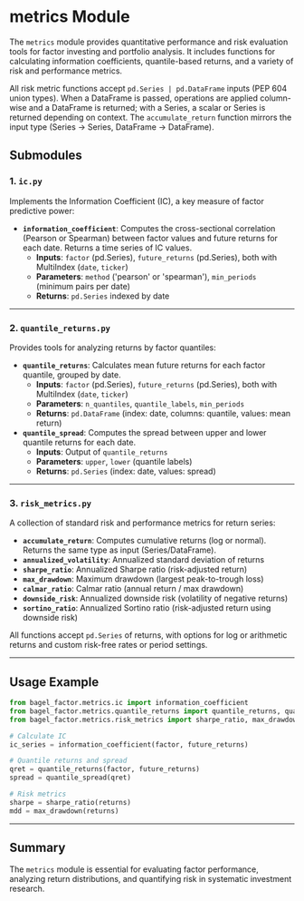 # metrics Module

The `metrics` module provides quantitative performance and risk evaluation tools for factor investing and portfolio analysis. It includes functions for calculating information coefficients, quantile-based returns, and a variety of risk and performance metrics.

All risk metric functions accept `pd.Series | pd.DataFrame` inputs (PEP 604 union types). When a DataFrame is passed, operations are applied column-wise and a DataFrame is returned; with a Series, a scalar or Series is returned depending on context. The `accumulate_return` function mirrors the input type (Series -> Series, DataFrame -> DataFrame).

## Submodules

### 1. `ic.py`

Implements the Information Coefficient (IC), a key measure of factor predictive power:

- **`information_coefficient`**: Computes the cross-sectional correlation (Pearson or Spearman) between factor values and future returns for each date. Returns a time series of IC values.
  - **Inputs**: `factor` (pd.Series), `future_returns` (pd.Series), both with MultiIndex (`date`, `ticker`)
  - **Parameters**: `method` ('pearson' or 'spearman'), `min_periods` (minimum pairs per date)
  - **Returns**: `pd.Series` indexed by date

---

### 2. `quantile_returns.py`

Provides tools for analyzing returns by factor quantiles:

- **`quantile_returns`**: Calculates mean future returns for each factor quantile, grouped by date.
  - **Inputs**: `factor` (pd.Series), `future_returns` (pd.Series), both with MultiIndex (`date`, `ticker`)
  - **Parameters**: `n_quantiles`, `quantile_labels`, `min_periods`
  - **Returns**: `pd.DataFrame` (index: date, columns: quantile, values: mean return)
- **`quantile_spread`**: Computes the spread between upper and lower quantile returns for each date.
  - **Inputs**: Output of `quantile_returns`
  - **Parameters**: `upper`, `lower` (quantile labels)
  - **Returns**: `pd.Series` (index: date, values: spread)

---

### 3. `risk_metrics.py`

A collection of standard risk and performance metrics for return series:

- **`accumulate_return`**: Computes cumulative returns (log or normal). Returns the same type as input (Series/DataFrame).
- **`annualized_volatility`**: Annualized standard deviation of returns
- **`sharpe_ratio`**: Annualized Sharpe ratio (risk-adjusted return)
- **`max_drawdown`**: Maximum drawdown (largest peak-to-trough loss)
- **`calmar_ratio`**: Calmar ratio (annual return / max drawdown)
- **`downside_risk`**: Annualized downside risk (volatility of negative returns)
- **`sortino_ratio`**: Annualized Sortino ratio (risk-adjusted return using downside risk)

All functions accept `pd.Series` of returns, with options for log or arithmetic returns and custom risk-free rates or period settings.

---

## Usage Example

```python
from bagel_factor.metrics.ic import information_coefficient
from bagel_factor.metrics.quantile_returns import quantile_returns, quantile_spread
from bagel_factor.metrics.risk_metrics import sharpe_ratio, max_drawdown

# Calculate IC
ic_series = information_coefficient(factor, future_returns)

# Quantile returns and spread
qret = quantile_returns(factor, future_returns)
spread = quantile_spread(qret)

# Risk metrics
sharpe = sharpe_ratio(returns)
mdd = max_drawdown(returns)
```

---

## Summary

The `metrics` module is essential for evaluating factor performance, analyzing return distributions, and quantifying risk in systematic investment research.
